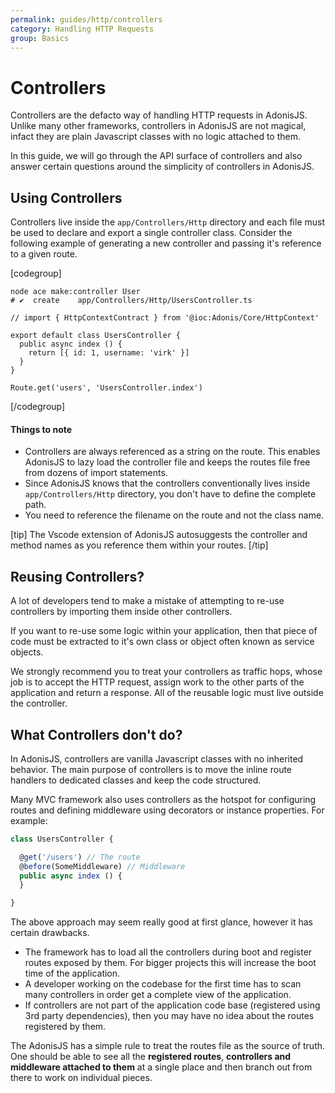 ```yaml
---
permalink: guides/http/controllers
category: Handling HTTP Requests
group: Basics
---
```


# Controllers

Controllers are the defacto way of handling HTTP requests in AdonisJS. Unlike many other frameworks, controllers in AdonisJS are not magical, infact they are plain Javascript classes with no logic attached to them.

In this guide, we will go through the API surface of controllers and also answer certain questions around the simplicity of controllers in AdonisJS.

## Using Controllers
Controllers live inside the `app/Controllers/Http` directory and each file must be used to declare and export a single controller class. Consider the following example of generating a new controller and passing it's reference to a given route.

[codegroup]

```sh{}{Make Controller}
node ace make:controller User
# ✔  create    app/Controllers/Http/UsersController.ts
```

```ts{}{UsersController}
// import { HttpContextContract } from '@ioc:Adonis/Core/HttpContext'

export default class UsersController {
  public async index () {
    return [{ id: 1, username: 'virk' }]
  }
}
```

```ts{}{Routes}
Route.get('users', 'UsersController.index')
```

[/codegroup]

#### Things to note

- Controllers are always referenced as a string on the route. This enables AdonisJS to lazy load the controller file and keeps the routes file free from dozens of import statements.
- Since AdonisJS knows that the controllers conventionally lives inside `app/Controllers/Http` directory, you don't have to define the complete path.
- You need to reference the filename on the route and not the class name.

[tip]
The Vscode extension of AdonisJS autosuggests the controller and method names as you reference them within your routes.
[/tip]

## Reusing Controllers?
A lot of developers tend to make a mistake of attempting to re-use controllers by importing them inside other controllers.

If you want to re-use some logic within your application, then that piece of code must be extracted to it's own class or object often known as service objects.

We strongly recommend you to treat your controllers as traffic hops, whose job is to accept the HTTP request, assign work to the other parts of the application and return a response. All of the reusable logic must live outside the controller.

## What Controllers don't do?
In AdonisJS, controllers are vanilla Javascript classes with no inherited behavior. The main purpose of controllers is to move the inline route handlers to dedicated classes and keep the code structured.

Many MVC framework also uses controllers as the hotspot for configuring routes and defining middleware using decorators or instance properties. For example:

```ts
class UsersController {

  @get('/users') // The route
  @before(SomeMiddleware) // Middleware
  public async index () {
  }

}
```

The above approach may seem really good at first glance, however it has certain drawbacks.

- The framework has to load all the controllers during boot and register routes exposed by them. For bigger projects this will increase the boot time of the application.
- A developer working on the codebase for the first time has to scan many controllers in order get a complete view of the application.
- If controllers are not part of the application code base (registered using 3rd party dependencies), then you may have no idea about the routes registered by them.

The AdonisJS has a simple rule to treat the routes file as the source of truth. One should be able to see all the **registered routes**, **controllers and middleware attached to them** at a single place and then branch out from there to work on individual pieces.
